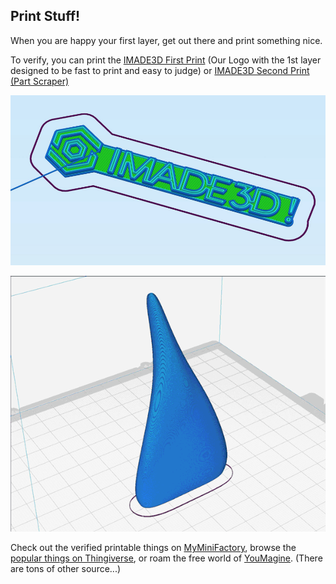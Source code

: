 ## Print Stuff!

When you are happy your first layer, get out there and print something nice.

To verify, you can print the [IMADE3D First Print](go.imade3d.com/first-layer) (Our Logo with the 1st layer designed to be fast to print and easy to judge) or [IMADE3D Second Print (Part Scraper)](https://docs.imade3d.com/Guide/01.+Print+the+Part+Scraper/595?lang=en#s1777)

![logo.png](assets/logo.png)

![part-scraper](assets/part-scraper-2.gif)


Check out the verified printable things on [MyMiniFactory](https://www.myminifactory.com/pages/explore), browse the [popular things on Thingiverse](https://www.thingiverse.com/explore/popular), or roam the free world of [YouMagine](https://www.youmagine.com/designs/popular). (There are tons of other source...)

[download_calibrate]: https://raw.githubusercontent.com/IMADE3D/JellyBOX-Essentials/master/GCODES%20-%20ready%20to%20print/1-Your%20First%20Print/PLA/First%20PLA%20print%20-%20210x45.gcode

[download_sd]: go.imade3d.com/sd-card

[perfect_first]: #perfect_1st
